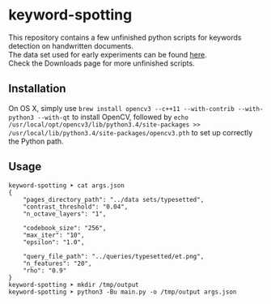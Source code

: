 # keyword-spotting
This repository contains a few unfinished python scripts for keywords detection on handwritten documents.  
The data set used for early experiments can be found [here](http://ciir.cs.umass.edu/downloads/old/data_sets.html).  
Check the Downloads page for more unfinished scripts.


## Installation
On OS X, simply use `brew install opencv3 --c++11 --with-contrib --with-python3 --with-qt` to install OpenCV, followed by `echo /usr/local/opt/opencv3/lib/python3.4/site-packages >> /usr/local/lib/python3.4/site-packages/opencv3.pth` to set up correctly the Python path.


## Usage
```
keyword-spotting ➤ cat args.json
{
    "pages_directory_path": "../data sets/typesetted",
    "contrast_threshold": "0.04",
    "n_octave_layers": "1",

    "codebook_size": "256",
    "max_iter": "10",
    "epsilon": "1.0",

    "query_file_path": "../queries/typesetted/et.png",
    "n_features": "20",
    "rho": "0.9"
}
keyword-spotting ➤ mkdir /tmp/output
keyword-spotting ➤ python3 -Bu main.py -o /tmp/output args.json
```